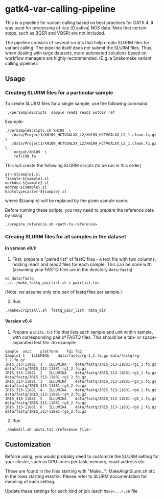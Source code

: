 
# gatk4-var-calling-pipeline

This is a pipeline for variant calling based on best practices for GATK 4. It was used for processing of rice (O.sativa) NGS data. Note that certain steps, such as BQSR and VQSR) are not included.

The pipeline consists of several scripts that help create SLURM files for variant calling. 
The pipeline itself does not submit the SLURM files. 
Thus, when dealing with large datasets, more automated solutions based on workflow managers are highly recommended. (E.g. a Snakemake variant calling pipeline).


## Usage
### Creating SLURM files for a particular sample
To create SLURM files for a single sample, use the following command
```
 ./perSampleScripts  sample read1 read2 outdir ref
```

Example:
```
./perSampleScripts.sh XH109  \
   /data/Project1/XH109_HCTVGALXX_L2/XH109_HCTVGALXX_L2_1.clean.fq.gz \
   /data/Project1/XH109_HCTVGALXX_L2/XH109_HCTVGALXX_L2_1.clean.fq.gz  \
    output/XH109  \
    ref/IR8.fa 
```

This will create the following SLURM scripts (to be run in this order)

```
aln-${sample}.sl 
fixmate-${sample}.sl 
markdup-${sample}.sl 
addrep-${sample}.sl 
haplotypecaller-${sample}.sl 
```
where ${sample} will be replaced by the given sample name.

Before running these scripts, you may need to prepare the reference data by using

```
./prepare_reference.sh <path-to-reference>
```


### Creaing SLURM files for all samples in the dataset

#### In version v0.1:

1. First, prepare a "paired list" of fastQ files - a text file with two columns, holding read1 and read2 files for each sample. 
 This can be done with (assuming your FASTQ files are in the directory `data/fastq`)
 ```
 cd data/fastq
 ../../make_fastq_pairlist.sh > pairlist.txt
 ```

(Note: we assume only one pair of fastq files per sample.)

2. Run:

```
./makeScriptsAll.sh  fastq_pair_list  data_dir
```

#### Version v0.4

1. Prepare a `units.txt` file that lists each sample and unit within sample, with corresponding pair of FASTQ files. This should be a tab- or space-separated text file. An example:
```
sample	unit	platform	fq1	fq2
Sample1	1	ILLUMINA	data/fastq/rg-1_1.fq.gz	data/fastq/rg-1_2.fq.gz
IRIS_313-11881	1	ILLUMINA	data/fastq/IRIS_313-11881-rg1_1.fq.gz	data/fastq/IRIS_313-11881-rg1_2.fq.gz
IRIS_313-11881	2	ILLUMINA	data/fastq/IRIS_313-11881-rg2_1.fq.gz	data/fastq/IRIS_313-11881-rg2_2.fq.gz
IRIS_313-11881	3	ILLUMINA	data/fastq/IRIS_313-11881-rg3_1.fq.gz	data/fastq/IRIS_313-11881-rg3_2.fq.gz
IRIS_313-11881	4	ILLUMINA	data/fastq/IRIS_313-11881-rg4_1.fq.gz	data/fastq/IRIS_313-11881-rg4_2.fq.gz
IRIS_313-11881	5	ILLUMINA	data/fastq/IRIS_313-11881-rg5_1.fq.gz	data/fastq/IRIS_313-11881-rg5_2.fq.gz
IRIS_313-11881	6	ILLUMINA	data/fastq/IRIS_313-11881-rg6_1.fq.gz	data/fastq/IRIS_313-11881-rg6_2.fq.gz
```

2. Run
```
./makeAll.sh units.txt <reference file>
```

## Customization
Beforre using, you would probably need to customize the SLURM setting for your cluster, such as CPU cores per task, memory, email address etc.

These are found in the files starting with "Make...": MakeAlignSlurm.sh etc in the rows starting `#SBATCH`. Please refer to SLURM documentation for meaning of each setting.

Update these settings for each kind of job (each `Make<...>.sh` file

